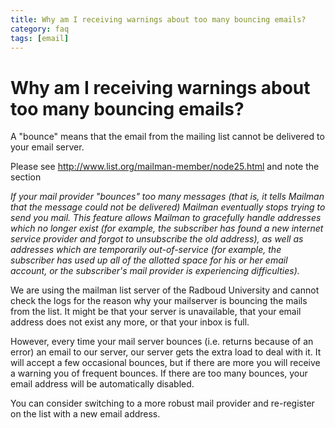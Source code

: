 ```yaml
---
title: Why am I receiving warnings about too many bouncing emails?
category: faq
tags: [email]
---
```


# Why am I receiving warnings about too many bouncing emails?

A "bounce" means that the email from the mailing list cannot be delivered to your email server.

Please see http://www.list.org/mailman-member/node25.html and note the section

_If your mail provider "bounces" too many messages (that is, it tells Mailman that the message could not be delivered) Mailman eventually stops trying to send you mail. This feature allows Mailman to gracefully handle addresses which no longer exist (for example, the subscriber has found a new internet service provider and forgot to unsubscribe the old address), as well as addresses which are temporarily out-of-service (for example, the subscriber has used up all of the allotted space for his or her email account, or the subscriber's mail provider is experiencing difficulties)._

We are using the mailman list server of the Radboud University and cannot check the logs for the reason why your mailserver is bouncing the mails from the list. It might be that your server is unavailable, that your email address does not exist any more, or that your inbox is full.

However, every time your mail server bounces (i.e. returns because of an error) an email to our server, our server gets the extra load to deal with it. It will accept a few occasional bounces, but if there are more you will receive a warning you of frequent bounces. If there are too many bounces, your email address will be automatically disabled.

You can consider switching to a more robust mail provider and re-register on the list with a new email address.
